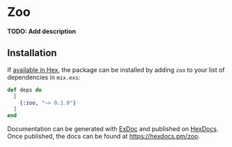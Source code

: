 # Zoo

**TODO: Add description**

## Installation

If [available in Hex](https://hex.pm/docs/publish), the package can be installed
by adding `zoo` to your list of dependencies in `mix.exs`:

```elixir
def deps do
  [
    {:zoo, "~> 0.1.0"}
  ]
end
```

Documentation can be generated with [ExDoc](https://github.com/elixir-lang/ex_doc)
and published on [HexDocs](https://hexdocs.pm). Once published, the docs can
be found at <https://hexdocs.pm/zoo>.

